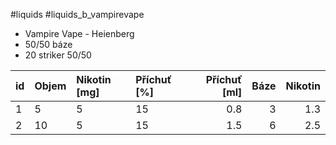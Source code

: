 
#liquids #liquids_b_vampirevape 

- Vampire Vape - Heienberg
- 50/50 báze
- 20 striker 50/50

| id | Objem | Nikotin [mg] |Příchuť [%] | Příchuť [ml] | Báze | Nikotin |
| :-- | :-- | :-- | :-- | --: | --: | --: |
| 1 | 5 | 5 | 15 | 0.8 | 3 | 1.3 |
| 2 | 10 | 5 | 15 | 1.5 | 6 | 2.5 |
